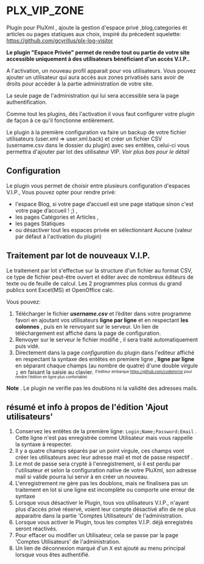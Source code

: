 # PLX_VIP_ZONE
Plugin pour PluXml , ajoute la gestion d'espace privé ,blog,categories ét articles ou pages statiques aux choix, inspiré du précedent squelette: https://github.com/gcyrillus/plx-log-visitor

**Le plugin "Espace Privée" permet de rendre tout ou partie de votre site accessible uniquement à des utilisateurs bénéficiant d'un accès V.I.P..**

A l'activation, un nouveau profil apparait pour vos utilisateurs. Vous pouvez ajouter un utilisateur qui aura accès aux zones privatisés sans avoir de droits pour accéder à la partie administration de votre site.

La seule page de l'administration qui lui sera accessible sera la page authentification.

Comme tout les plugins, dés l'activation il vous faut configurer votre plugin de façon à ce qu'il fonctionne entièrement.

Le plugin à la première configuration va faire un backup de votre fichier utilisateurs (user.xml => user.xml.back) et créer un fichier CSV (username.csv dans le dossier du plugin) avec ses entêtes, celui-ci vous permettra d'ajouter par lot des utilisateur VIP. *Voir plus bas pour le détail* 

## Configuration

Le plugin vous permet de choisir entre plusieurs configuration d'espaces V.I.P., Vous pouvez opter pour rendre privé:

   * l'espace Blog, si votre page d’accueil est une page statique sinon c'est votre page d’accueil ! ;) ,
   * les pages Catégories et Articles ,
   * les pages Statiques
   * ou désactiver tout les espaces privée en sélectionnant Aucune (valeur par défaut à l'activation du plugin)

## Traitement par lot de nouveaux V.I.P.

Le traitement par lot s'effectue sur la structure d'un fichier au format CSV, ce type de fichier peut-être ouvert et éditer avec de nombreux éditeurs de texte ou de feuille de calcul. Les 2 programmes plus connus du grand publics sont Excel(MS) et OpenOffice calc.

Vous pouvez:
   1.  Télécharger le fichier ***username.csv*** et l’éditer dans votre programme favori en ajoutant vos utilisateurs **ligne par ligne** et en respectant **les colonnes** , puis en le renvoyant sur le serveur. <up>Un lien de téléchargement est affiché dans la page de configuration.</sup>
   2.  Renvoyer sur le serveur le fichier modifié , il sera traité automatiquement puis vidé.
   3.  Directement dans la page *configuration*  du plugin dans l'editeur affiché en respectant la syntaxe des entêtes en premiere ligne ,  **ligne par ligne**  en séparant chaque champs (au nombre de quatre) d'une double virgule  <kbd>**;**</kbd> en faisant la saisie au clavier. <sup><sub>(l'editeur embarque https://github.com/codemirror pour rendre l'édition en ligne plus confortable)</sup></sup>

  **Note** . Le plugin ne verifie pas les doublons ni la validité des adresses mails.

## résumé et info à propos de l'édition 'Ajout utilisateurs'

   1.  Conservez les entêtes de la première ligne:  `Login;Name;Password;Email` . Cette ligne n'est pas enregistrée comme Utilisateur mais vous rappelle la syntaxe à respecter.
   2.  Il y a quatre champs séparés par un point virgule, ces champs vont créer les utilisateurs avec leur adresse mail et mot de passe respectif .
   3.  Le mot de passe sera crypté à l'enregistrement, si il est perdu par l'utilisateur et selon la configuration native de votre PluXml, son adresse mail si valide pourra lui servir à en créer un nouveau.
   4.  L'enregistrement ne gère pas les doublons, mais ne finalisera pas un traitement en lot si une ligne est incomplète ou comporte une erreur de syntaxe
   5.  Lorsque vous désactiver le Plugin, tous vos utilisateurs V.I.P., n'ayant plus d’accès privé réservé, voient leur compte désactivé afin de ne plus apparaitre dans la partie 'Comptes Utilisateurs' de l'administration.
   6.  Lorsque vous activer le Plugin, tous les comptes V.I.P. déjà enregistrés seront réactivés.
   7.  Pour effacer ou modifier un Utilisateur, cela se passe par la page 'Comptes Utilisateurs' de l'administration.
   8.  Un lien de déconnexion marqué d'un <kbd>X</kbd> est ajouté au menu principal lorsque vous êtes authentifié.

